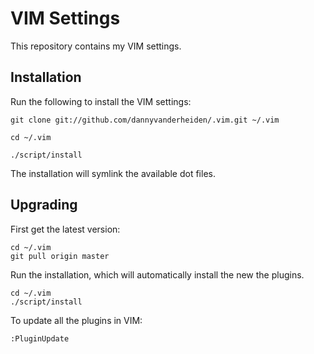 # VIM Settings

This repository contains my VIM settings.


## Installation

Run the following to install the VIM settings:

    git clone git://github.com/dannyvanderheiden/.vim.git ~/.vim

    cd ~/.vim

    ./script/install

The installation will symlink the available dot files.


## Upgrading

First get the latest version:

    cd ~/.vim
    git pull origin master


Run the installation, which will automatically install the new the plugins.

    cd ~/.vim
    ./script/install


To update all the plugins in VIM:

    :PluginUpdate
